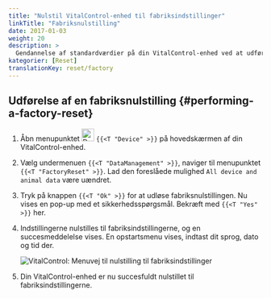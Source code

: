 ```yaml
---
title: "Nulstil VitalControl-enhed til fabriksindstillinger"
linkTitle: "Fabriksnulstilling"
date: 2017-01-03
weight: 20
description: >
  Gendannelse af standardværdier på din VitalControl-enhed ved at udføre en fabriksnulstilling.
kategorier: [Reset]
translationKey: reset/factory
---
```

## Udførelse af en fabriksnulstilling {#performing-a-factory-reset}

1. Åbn menupunktet <img src="/icons/device.svg" width="25" align="bottom" alt="Device" /> `{{<T "Device" >}}` på hovedskærmen af din VitalControl-enhed.

1. Vælg undermenuen `{{<T "DataManagement" >}}`, naviger til menupunktet `{{<T "FactoryReset" >}}`. Lad den foreslåede mulighed `All device and animal data` være uændret.

1. Tryk på knappen `{{<T "Ok" >}}` for at udløse fabriksnulstillingen. Nu vises en pop-up med et sikkerhedsspørgsmål. Bekræft med `{{<T "Yes" >}}` her.

1. Indstillingerne nulstilles til fabriksindstillingerne, og en succesmeddelelse vises. En opstartsmenu vises, indtast dit sprog, dato og tid der.

   ![VitalControl: Menuvej til nulstilling til fabriksindstillinger](../images/resetdevice.png "Nulstil til fabriksindstillinger")

1. Din VitalControl-enhed er nu succesfuldt nulstillet til fabriksindstillingerne.
